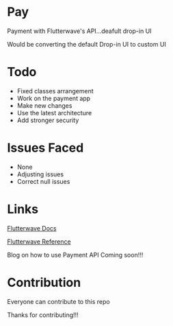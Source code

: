 # Pay
Payment with Flutterwave's API...deafult drop-in UI

Would be converting the default Drop-in UI to custom UI

# Todo

* Fixed classes arrangement
* Work on the payment app
* Make new changes
* Use the latest architecture
* Add stronger security

# Issues Faced

* None
* Adjusting issues
* Correct null issues

# Links

[Flutterwave Docs](https://developer.flutterwave.com/docs/transfers)


[Flutterwave Reference](https://developer.flutterwave.com/reference#create-a-transfer)

Blog on how to use Payment API Coming soon!!!

# Contribution

Everyone can contribute to this repo

Thanks for contributing!!!
